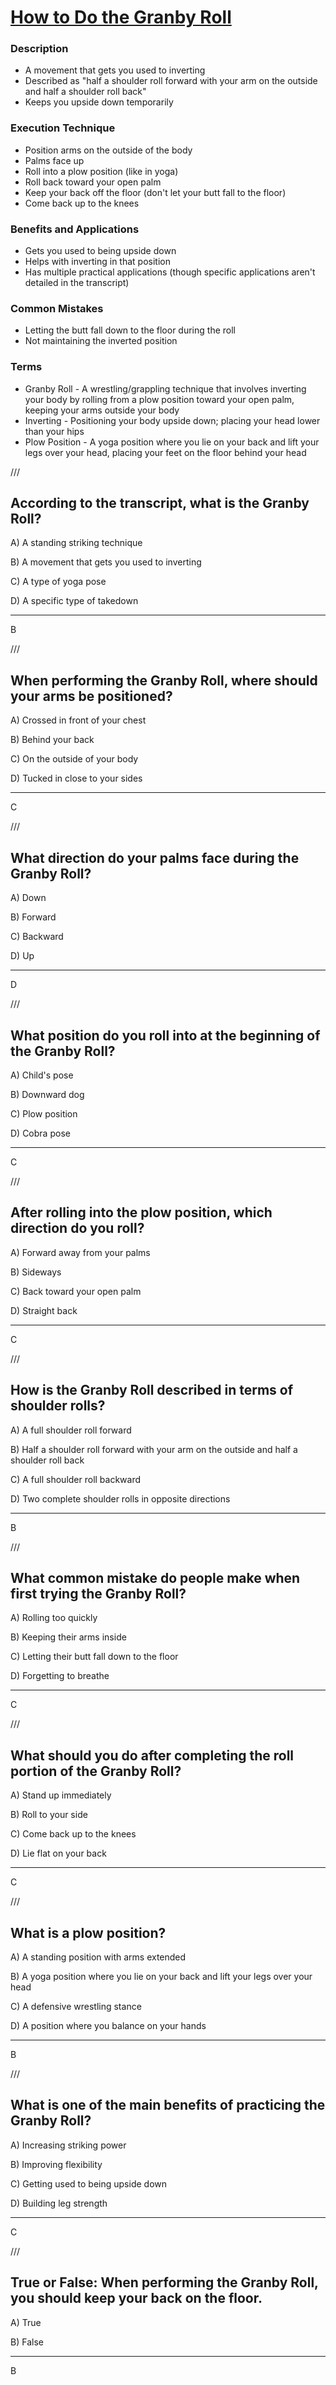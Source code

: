 # [How to Do the Granby Roll](https://www.youtube.com/watch?v=kU813Z7oH5g)

### Description
- A movement that gets you used to inverting
- Described as "half a shoulder roll forward with your arm on the outside and half a shoulder roll back"
- Keeps you upside down temporarily

### Execution Technique
- Position arms on the outside of the body
- Palms face up
- Roll into a plow position (like in yoga)
- Roll back toward your open palm
- Keep your back off the floor (don't let your butt fall to the floor)
- Come back up to the knees

### Benefits and Applications
- Gets you used to being upside down
- Helps with inverting in that position
- Has multiple practical applications (though specific applications aren't detailed in the transcript)

### Common Mistakes
- Letting the butt fall down to the floor during the roll
- Not maintaining the inverted position

### Terms
- Granby Roll - A wrestling/grappling technique that involves inverting your body by rolling from a plow position toward your open palm, keeping your arms outside your body
- Inverting - Positioning your body upside down; placing your head lower than your hips
- Plow Position - A yoga position where you lie on your back and lift your legs over your head, placing your feet on the floor behind your head

///

## According to the transcript, what is the Granby Roll?

A) A standing striking technique

B) A movement that gets you used to inverting

C) A type of yoga pose

D) A specific type of takedown

---

B

///

## When performing the Granby Roll, where should your arms be positioned?

A) Crossed in front of your chest

B) Behind your back

C) On the outside of your body

D) Tucked in close to your sides

---

C

///

## What direction do your palms face during the Granby Roll?

A) Down

B) Forward

C) Backward

D) Up

---

D

///

## What position do you roll into at the beginning of the Granby Roll?

A) Child's pose

B) Downward dog

C) Plow position

D) Cobra pose

---

C

///

## After rolling into the plow position, which direction do you roll?

A) Forward away from your palms

B) Sideways

C) Back toward your open palm

D) Straight back

---

C

///

## How is the Granby Roll described in terms of shoulder rolls?

A) A full shoulder roll forward

B) Half a shoulder roll forward with your arm on the outside and half a shoulder roll back

C) A full shoulder roll backward

D) Two complete shoulder rolls in opposite directions

---

B

///

## What common mistake do people make when first trying the Granby Roll?

A) Rolling too quickly

B) Keeping their arms inside

C) Letting their butt fall down to the floor

D) Forgetting to breathe

---

C

///

## What should you do after completing the roll portion of the Granby Roll?

A) Stand up immediately

B) Roll to your side

C) Come back up to the knees

D) Lie flat on your back

---

C

///

## What is a plow position?

A) A standing position with arms extended

B) A yoga position where you lie on your back and lift your legs over your head

C) A defensive wrestling stance

D) A position where you balance on your hands

---

B

///

## What is one of the main benefits of practicing the Granby Roll?

A) Increasing striking power

B) Improving flexibility

C) Getting used to being upside down

D) Building leg strength

---

C

///

## True or False: When performing the Granby Roll, you should keep your back on the floor.

A) True

B) False

---

B
